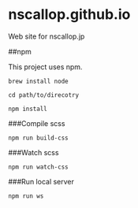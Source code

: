 # nscallop.github.io

Web site for nscallop.jp

##npm

This project uses npm.

`brew install node`

`cd path/to/direcotry`

`npm install`

###Compile scss

`npm run build-css`

###Watch scss 

`npm run watch-css`

###Run local server

`npm run ws`